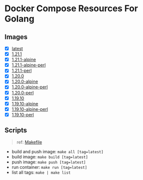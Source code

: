# Docker Compose Resources For Golang

## Images

- [x] [latest](./latest/Dockerfile)
- [x] [1.21.1](./1.21.1/Dockerfile)
- [x] [1.21.1-alpine](./1.21.1-alpine/Dockerfile)
- [x] [1.21.1-alpine-perl](./1.21.1-alpine-perl/Dockerfile)
- [x] [1.21.1-perl](./1.21.1-perl/Dockerfile)
- [x] [1.20.0](./1.20.0/Dockerfile)
- [x] [1.20.0-alpine](./1.20.0-alpine/Dockerfile)
- [x] [1.20.0-alpine-perl](./1.20.0-alpine-perl/Dockerfile)
- [x] [1.20.0-perl](./1.20.0-perl/Dockerfile)
- [x] [1.19.10](./1.19.10/Dockerfile)
- [x] [1.19.10-alpine](./1.19.10-alpine/Dockerfile)
- [x] [1.19.10-alpine-perl](./1.19.10-alpine-perl/Dockerfile)
- [x] [1.19.10-perl](./1.19.10-perl/Dockerfile)

## Scripts

>ref: [Makefile](./Makefile)

- build and push image: `make all [tag=latest]`
- build image: `make build [tag=latest]`
- push image: `make push [tag=latest]`
- run container: `make run [tag=latest]`
- list all tags: `make | make list`
